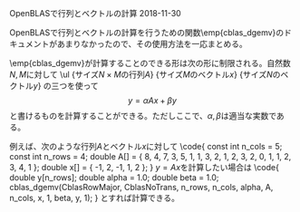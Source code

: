 OpenBLASで行列とベクトルの計算
2018-11-30


OpenBLASで行列とベクトルの計算を行うための関数\emp{cblas_dgemv}のドキュメントがあまりなかったので、その使用方法を一応まとめる。


\emp{cblas_dgemv}が計算することのできる形は次の形に制限される。自然数$N, M$に対して
\ul
{サイズ$N \times M$の行列$A$}
{サイズ$M$のベクトル$x$}
{サイズ$N$のベクトル$y$}
の三つを使って
$$
y = \alpha A x + \beta y
$$
と書けるものを計算することができる。ただしここで、$\alpha, \beta$は適当な実数である。


例えば、次のような行列$A$とベクトル$x$に対して
\code{
const int n_cols = 5;
const int n_rows = 4;
double A[] = {
  8, 4, 7, 3, 5,
  1, 1, 3, 2, 1,
  2, 3, 2, 0, 1,
  1, 2, 3, 4, 1
};
double x[] = { -1, 2, -1, 1, 2 };
}
$y = Ax$を計算したい場合は
\code{
double y[n_rows];
double alpha = 1.0;
double beta = 1.0;
cblas_dgemv(CblasRowMajor, CblasNoTrans, n_rows, n_cols,
    alpha, A, n_cols, x, 1, beta, y, 1);
}
とすれば計算できる。
